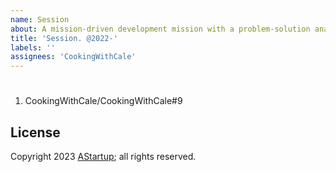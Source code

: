 ```yaml
---
name: Session
about: A mission-driven development mission with a problem-solution analysis
title: 'Session. @2022-'
labels: ''
assignees: 'CookingWithCale'
---
```


#

1. CookingWithCale/CookingWithCale#9

## License

Copyright 2023 [AStartup](https://astartup.net); all rights reserved.
